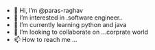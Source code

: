 - 👋 Hi, I’m @paras-raghav
- 👀 I’m interested in .software engineer..
- 🌱 I’m currently learning python and java
- 💞️ I’m looking to collaborate on ...corprate world
- 📫 How to reach me ...

<!---
paras-raghav/paras-raghav is a ✨ special ✨ repository because its `README.md` (this file) appears on your GitHub profile.
You can click the Preview link to take a look at your changes.
--->
